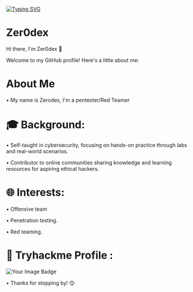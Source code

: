 [![Typing SVG](https://readme-typing-svg.demolab.com?font=Fira+Code&weight=500&size=30&pause=1000&color=009C13&center=true&vCenter=true&width=435&lines=Zer0dex+is+Here;Welcome+To+My+Profile)](https://git.io/typing-svg)
# Zer0dex
Hi there, I'm Zer0dex 👋

Welcome to my GitHub profile! Here's a little about me:

# About Me

• My name is Zerodex, I'm a pentester/Red Teamer 


# 🎓 Background:

• Self-taught in cybersecurity, focusing on hands-on practice through labs and real-world scenarios.

• Contributor to online communities sharing knowledge and learning resources for aspiring ethical hackers.


# 🌐 Interests:

• Offensive team

• Penetration testing.

• Red teaming.

# 🎯 Tryhackme Profile :
<img src="https://tryhackme-badges.s3.amazonaws.com/Zer0dex.png" alt="Your Image Badge" />

• Thanks for stopping by! 😊

